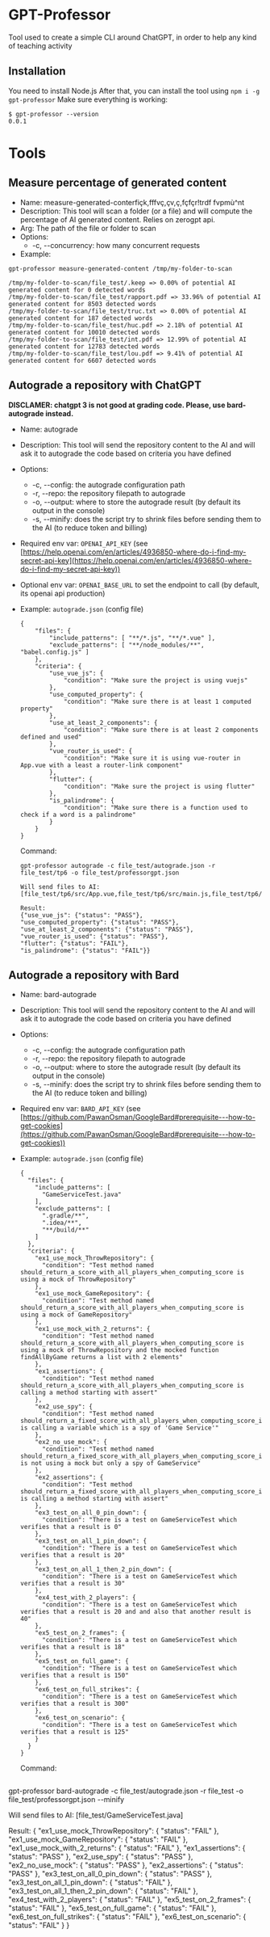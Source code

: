 # GPT-Professor
Tool used to create a simple CLI around ChatGPT, in order to help any kind of teaching activity

## Installation

You need to install Node.js
After that, you can install the tool using `npm i -g gpt-professor`
Make sure everything is working: 
```
$ gpt-professor --version
0.0.1
```

# Tools

## Measure percentage of generated content

* Name: measure-generated-conterfiçk,fffvç,çv,ç,fçfçr!trdf                fvpmù^nt
* Description: This tool will scan a folder (or a file) and will compute the percentage of AI generated content. Relies on zerogpt api.
* Arg: The path of the file or folder to scan
* Options:
  * -c, --concurrency: how many concurrent requests
* Example: 
```
gpt-professor measure-generated-content /tmp/my-folder-to-scan

/tmp/my-folder-to-scan/file_test/.keep => 0.00% of potential AI generated content for 0 detected words
/tmp/my-folder-to-scan/file_test/rapport.pdf => 33.96% of potential AI generated content for 8503 detected words
/tmp/my-folder-to-scan/file_test/truc.txt => 0.00% of potential AI generated content for 187 detected words
/tmp/my-folder-to-scan/file_test/huc.pdf => 2.18% of potential AI generated content for 10010 detected words
/tmp/my-folder-to-scan/file_test/int.pdf => 12.99% of potential AI generated content for 12783 detected words
/tmp/my-folder-to-scan/file_test/lou.pdf => 9.41% of potential AI generated content for 6607 detected words
```

## Autograde a repository with ChatGPT

**DISCLAMER: chatgpt 3 is not good at grading code. Please, use bard-autograde instead.**

* Name: autograde
* Description: This tool will send the repository content to the AI and will ask it to autograde the code based on criteria you have defined
* Options:
  * -c, --config: the autograde configuration path
  * -r, --repo: the repository filepath to autograde
  * -o, --output: where to store the autograde result (by default its output in the console)
  * -s, --minify: does the script try to shrink files before sending them to the AI (to reduce token and billing)
* Required env var: `OPENAI_API_KEY` (see [https://help.openai.com/en/articles/4936850-where-do-i-find-my-secret-api-key](https://help.openai.com/en/articles/4936850-where-do-i-find-my-secret-api-key))
* Optional env var: `OPENAI_BASE_URL` to set the endpoint to call (by default, its openai api production)
* Example: 
  `autograde.json` (config file)
  ```
  {
      "files": {
          "include_patterns": [ "**/*.js", "**/*.vue" ],
          "exclude_patterns": [ "**/node_modules/**", "babel.config.js" ]
      },
      "criteria": {
          "use_vue_js": {
              "condition": "Make sure the project is using vuejs"
          },
          "use_computed_property": {
              "condition": "Make sure there is at least 1 computed property"
          },
          "use_at_least_2_components": {
              "condition": "Make sure there is at least 2 components defined and used"
          },
          "vue_router_is_used": {
              "condition": "Make sure it is using vue-router in App.vue with a least a router-link component"
          },
          "flutter": {
              "condition": "Make sure the project is using flutter"
          },
          "is_palindrome": {
              "condition": "Make sure there is a function used to check if a word is a palindrome"
          }
      }
  }
  ```

  Command: 
  ```
  gpt-professor autograde -c file_test/autograde.json -r file_test/tp6 -o file_test/professorgpt.json

  Will send files to AI: [file_test/tp6/src/App.vue,file_test/tp6/src/main.js,file_test/tp6/src/router.js,file_test/tp6/src/store.js,file_test/tp6/src/components/TodoDetail.vue,file_test/tp6/src/components/home.vue,file_test/tp6/src/components/task.vue]

  Result:
  {"use_vue_js": {"status": "PASS"}, 
  "use_computed_property": {"status": "PASS"},
  "use_at_least_2_components": {"status": "PASS"},
  "vue_router_is_used": {"status": "PASS"},
  "flutter": {"status": "FAIL"},
  "is_palindrome": {"status": "FAIL"}}
  ```

## Autograde a repository with Bard

* Name: bard-autograde
* Description: This tool will send the repository content to the AI and will ask it to autograde the code based on criteria you have defined
* Options:
  * -c, --config: the autograde configuration path
  * -r, --repo: the repository filepath to autograde
  * -o, --output: where to store the autograde result (by default its output in the console)
  * -s, --minify: does the script try to shrink files before sending them to the AI (to reduce token and billing)
* Required env var: `BARD_API_KEY` (see [https://github.com/PawanOsman/GoogleBard#prerequisite---how-to-get-cookies](https://github.com/PawanOsman/GoogleBard#prerequisite---how-to-get-cookies))
* Example: 
  `autograde.json` (config file)
  ```
  {
    "files": {
      "include_patterns": [
        "GameServiceTest.java"
      ],
      "exclude_patterns": [
        ".gradle/**",
        ".idea/**",
        "**/build/**"
      ]
    },
    "criteria": {
      "ex1_use_mock_ThrowRepository": {
        "condition": "Test method named should_return_a_score_with_all_players_when_computing_score is using a mock of ThrowRepository"
      },
      "ex1_use_mock_GameRepository": {
        "condition": "Test method named should_return_a_score_with_all_players_when_computing_score is using a mock of GameRepository"
      },
      "ex1_use_mock_with_2_returns": {
        "condition": "Test method named should_return_a_score_with_all_players_when_computing_score is using a mock of ThrowRepository and the mocked function findAllByGame returns a list with 2 elements"
      },
      "ex1_assertions": {
        "condition": "Test method named should_return_a_score_with_all_players_when_computing_score is calling a method starting with assert"
      },
      "ex2_use_spy": {
        "condition": "Test method named should_return_a_fixed_score_with_all_players_when_computing_score_is_called is calling a variable which is a spy of 'Game Service'"
      },
      "ex2_no_use_mock": {
        "condition": "Test method named should_return_a_fixed_score_with_all_players_when_computing_score_is_called is not using a mock but only a spy of GameService"
      },
      "ex2_assertions": {
        "condition": "Test method should_return_a_fixed_score_with_all_players_when_computing_score_is_called is calling a method starting with assert"
      },
      "ex3_test_on_all_0_pin_down": {
        "condition": "There is a test on GameServiceTest which verifies that a result is 0"
      },
      "ex3_test_on_all_1_pin_down": {
        "condition": "There is a test on GameServiceTest which verifies that a result is 20"
      },
      "ex3_test_on_all_1_then_2_pin_down": {
        "condition": "There is a test on GameServiceTest which verifies that a result is 30"
      },
      "ex4_test_with_2_players": {
        "condition": "There is a test on GameServiceTest which verifies that a result is 20 and and also that another result is 40"
      },
      "ex5_test_on_2_frames": {
        "condition": "There is a test on GameServiceTest which verifies that a result is 18"
      },
      "ex5_test_on_full_game": {
        "condition": "There is a test on GameServiceTest which verifies that a result is 150"
      },
      "ex6_test_on_full_strikes": {
        "condition": "There is a test on GameServiceTest which verifies that a result is 300"
      },
      "ex6_test_on_scenario": {
        "condition": "There is a test on GameServiceTest which verifies that a result is 125"
      }
    }
  }
  ```

  Command: 
  ```
gpt-professor bard-autograde -c file_test/autograde.json -r file_test -o file_test/professorgpt.json --minify

Will send files to AI: [file_test/GameServiceTest.java]

Result:
{
  "ex1_use_mock_ThrowRepository": {
    "status": "FAIL"
  },
  "ex1_use_mock_GameRepository": {
    "status": "FAIL"
  },
  "ex1_use_mock_with_2_returns": {
    "status": "FAIL"
  },
  "ex1_assertions": {
    "status": "PASS"
  },
  "ex2_use_spy": {
    "status": "PASS"
  },
  "ex2_no_use_mock": {
    "status": "PASS"
  },
  "ex2_assertions": {
    "status": "PASS"
  },
  "ex3_test_on_all_0_pin_down": {
    "status": "PASS"
  },
  "ex3_test_on_all_1_pin_down": {
    "status": "FAIL"
  },
  "ex3_test_on_all_1_then_2_pin_down": {
    "status": "FAIL"
  },
  "ex4_test_with_2_players": {
    "status": "FAIL"
  },
  "ex5_test_on_2_frames": {
    "status": "FAIL"
  },
  "ex5_test_on_full_game": {
    "status": "FAIL"
  },
  "ex6_test_on_full_strikes": {
    "status": "FAIL"
  },
  "ex6_test_on_scenario": {
    "status": "FAIL"
  }
}
```
